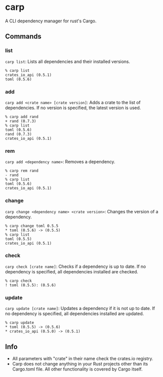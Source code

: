 # carp
A CLI dependency manager for rust's Cargo.

## Commands

### list
`carp list`: Lists all dependencies and their installed versions.

```
% carp list
crates_io_api (0.5.1)  
toml (0.5.6)
```
### add
`carp add <crate name> [crate version]`: Adds a crate to the list of dependencies. If no version is specified, the latest version is used.

```
% carp add rand
+ rand (0.7.3)
% carp list
toml (0.5.6)
rand (0.7.3)
crates_io_api (0.5.1)
```
### rem
`carp add <dependency name>`: Removes a dependency.

```
% carp rem rand
- rand
% carp list
toml (0.5.6)
crates_io_api (0.5.1)
```
### change
`carp change <dependency name> <crate version>`: Changes the version of a dependency.

```
% carp change toml 0.5.5
* toml (0.5.6) -> (0.5.5)
% carp list
toml (0.5.5)
crates_io_api (0.5.1)
```
### check
`carp check [crate name]`: Checks if a dependency is up to date. If no dependency is specified, all dependencies installed are checked.

```
% carp check
! toml (0.5.5): (0.5.6)
```

### update
`carp update [crate name]`: Updates a dependency if it is not up to date. If no dependency is specified, all dependencies installed are updated.

```
% carp update
* toml (0.5.5) -> (0.5.6)
* crates_io_api (0.5.0) -> (0.5.1)
```
## Info
- All parameters with "crate" in their name check the crates.io registry.
- Carp does not change anything in your Rust projects other than its Cargo.toml file. All other functionality is covered by Cargo itself.
